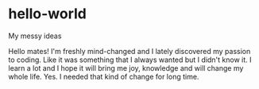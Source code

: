 # hello-world
My messy ideas

Hello mates!
  I'm freshly mind-changed and I lately discovered my passion to coding.
  Like it was something that I always wanted but I didn't know it.
  I learn a lot and I hope it will bring me joy, knowledge and will change my whole life.
  Yes. I needed that kind of change for long time.
  

